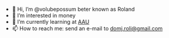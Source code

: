 - 👋 Hi, I’m @volubepossum beter known as Roland 
- 👀 I’m interested in money
- 🌱 I’m currently learning at [AAU](aau.dk)
- 📫 How to reach me: send an e-mail to domj.roli@gmail.com

<!---
volubepossum/volubepossum is a ✨ special ✨ repository because its `README.md` (this file) appears on your GitHub profile.
You can click the Preview link to take a look at your changes.
--->
